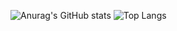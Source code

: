  ![Anurag's GitHub stats](https://github-readme-stats.vercel.app/api?username=raquelvinagre&theme=catppuccin_mocha&show_icons=true&height=200px)
 ![Top Langs](https://github-readme-stats.vercel.app/api/top-langs/?username=raquelvinagre&theme=catppuccin_mocha)
 <!--[![GitHub Streak](https://github-readme-streak-stats.herokuapp.com?user=raquelvinagre&theme=catppuccin-mocha)](https://git.io/streak-stats) -->

<!--
**raquelvinagre/raquelvinagre** is a ✨ _special_ ✨ repository because its `README.md` (this file) appears on your GitHub profile.

Here are some ideas to get you started:

- 🔭 I’m currently working on ...
- 🌱 I’m currently learning ...
- 👯 I’m looking to collaborate on ...
- 🤔 I’m looking for help with ...
- 💬 Ask me about ...
- 📫 How to reach me: ...
- 😄 Pronouns: ...
- ⚡ Fun fact: ...
-->
